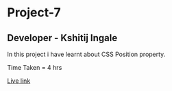 # Project-7

## Developer - Kshitij Ingale

 In this project i have learnt about CSS Position property.

 Time Taken = 4 hrs

 [Live link](https://kshitij-project-7.netlify.app/)